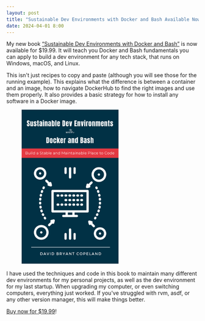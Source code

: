 ```yaml
---
layout: post
title: "Sustainable Dev Environments with Docker and Bash Available Now"
date: 2024-04-01 8:00
---
```


My new book [“Sustainable Dev Environments with Docker and Bash”](https://devbox.computer) is now available for $19.99. It will teach you Docker and Bash fundamentals you can apply to build a dev environment for any tech stack, that runs on Windows, macOS, and Linux.

<!-- more -->

This isn't just recipes to copy and paste (although you will see those for the running example). This explains what the difference is between a container and an image, how to navigate DockerHub to find the right images and use them properly. It also provides a basic strategy for how to install any software in a Docker image.

<figure>
<img src="/images/docker-book-cover.jpg" width="254" style="text-align: center" alt="cover of the book">
</figure>

I have used the techniques and code in this book to maintain many different dev environments for my personal projects, as well as
the dev environment for my last startup.  When upgrading my computer, or even switching computers, everything just worked.  If
you've struggled with rvm, asdf, or any other version manager, this will make things better.

<a href="https://sowl.co/bhKWwy">Buy now for $19.99</a>!
